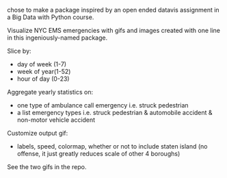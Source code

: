 chose to make a package inspired by an open ended datavis assignment in a Big Data with Python course.

Visualize NYC EMS emergencies with gifs and images created with one line in this ingeniously-named package. 

Slice by:
  - day of week (1-7)
  - week of year(1-52)
  - hour of day (0-23)

Aggregate yearly statistics on:
  - one type of ambulance call emergency i.e. struck pedestrian
  - a list emergency types i.e. struck pedestrian & automobile accident & non-motor vehicle accident

Customize output gif:
  - labels, speed, colormap, whether or not to include staten island (no offense, it just greatly reduces scale of other 4 boroughs)
  
See the two gifs in the repo.
